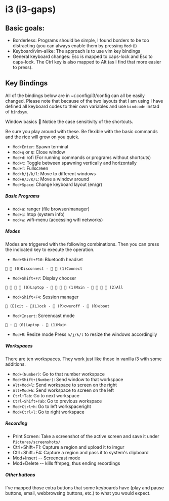 # i3 (i3-gaps)

## Basic goals:
* Borderless: Programs should be simple, I found borders to be too distracting (you can always enable them by pressing `Mod+B`)
* Keyboard/vim-alike: The approach is to use vim key bindings
* General keyboard changes: Esc is mapped to caps-lock and Esc to caps-lock. The Ctrl key is also mapped to Alt (as I find that more easier to press).

## Key Bindings
All of the bindings below are in ~/.config/i3/config can all be easily changed. Please note that because of the two layouts that I am using I have defined all keyboard codes to their own variables and use `bindcode` instad of `bindsym`.

Window basics
:rotating_light: Notice the case sensitivity of the shortcuts.

Be sure you play around with these. Be flexible with the basic commands and the rice will grow on you quick.

* `Mod+Enter`: Spawn terminal
* `Mod+q` or `Q`: Close window
* `Mod+d`: rofi (For running commands or programs without shortcuts)
* `Mod+t`: Toggle between spawning vertically and horizontally
* `Mod+f`: Fullscreen
* `Mod+h/j/k/l`: Move to different windows
* `Mod+H/J/K/L`: Move a window around
* `Mod+Space`: Change keyboard layout (en/gr)

##### Basic Programs

* `Mod+a`: ranger (file browser/manager)
* `Mod+i`: htop (system info)
* `mod+w`: wifi-menu (accessing wifi networks)

##### Modes

Modes are triggered with the following combinations. Then you can press the indicated key to execute the operation.

* `Mod+Shift+F10`: Bluetooth headset
```
  (0)Disconnect -   (1)Connect
```

* `Mod+Shift+F7`: Display chooser
```
    (0)Laptop -     (1)Main -     (2)All
```

* `Mod+Shift+F4`: Session manager
```
 (E)xit - (L)ock -  (P)oweroff -  (R)eboot
```

* `Mod+Insert`: Screencast mode
```
 :  (0)Laptop -  (1)Main
```

* `Mod+R`: Resize mode
Press `h/j/k/l` to resize the windows accordingily


##### Workspaces
There are ten workspaces. They work just like those in vanilla i3 with some additions.

* `Mod+(Number)`: Go to that number workspace
* `Mod+Shift+(Number)`: Send window to that workspace
* `Alt+Mod+l`: Send workspace to screen on the right
* `Alt+Mod+h`: Send workspace to screen on the left
* `Ctrl+Tab`: Go to next workspace
* `Ctrl+Shift+Tab`: Go to previous workspace
* `Mod+Ctrl+h`: Go to left workspaceright
* `Mod+Ctrl+l`: Go to right workspace

##### Recording

* Print Screen: Take a screenshot of the active screen and save it under `Pictures/screenshots/`
* Ctrl+Shift+F1: Capture a region and upload it to imgur
* Ctrl+Shift+F4: Capture a region and pass it to system's clipboard
* Mod+Insert -- Screencast mode
* Mod+Delete -- kills ffmpeg, thus ending recordings

##### Other buttons
I've mapped those extra buttons that some keyboards have (play and pause buttons, email, webbrowsing buttons, etc.) to what you would expect.
